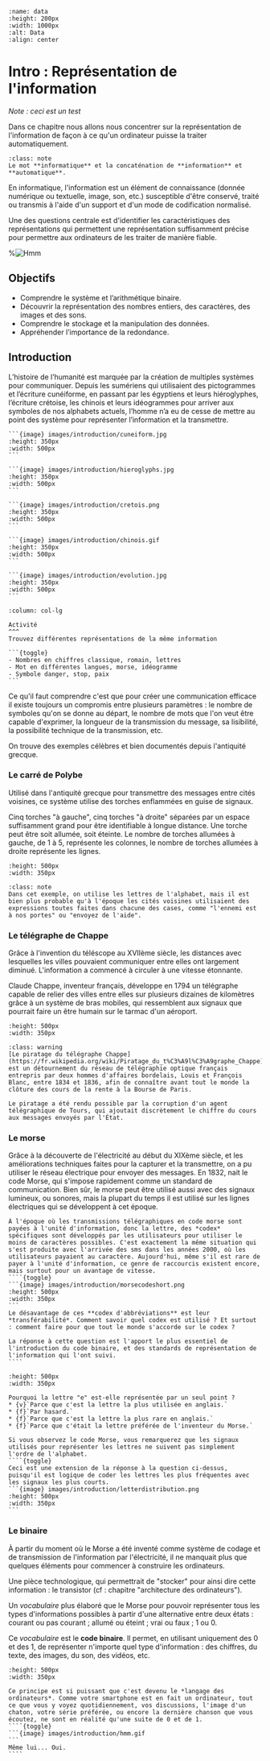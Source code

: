 ````{image} images/introduction/data.jpeg
:name: data
:height: 200px
:width: 1000px
:alt: Data
:align: center
`````

# Intro : Représentation de l'information


*Note : ceci est un test*

Dans ce chapitre nous allons nous concentrer sur la représentation de l'information de façon à ce qu'un ordinateur puisse la traiter automatiquement.  

````{admonition}
:class: note
Le mot **informatique** et la concaténation de **information** et **automatique**.
````

En informatique, l'information est un élément de connaissance (donnée numérique ou textuelle, image, son, etc.) susceptible d'être conservé, traité ou transmis à l'aide d'un support et d'un mode de codification normalisé.

Une des questions centrale est d'identifier les caractéristiques des représentations qui permettent une représentation suffisamment précise pour permettre aux ordinateurs de les traiter de manière fiable.

%![Hmm](images/introduction/hmm.gif)

## Objectifs

- Comprendre le système et l’arithmétique binaire.  
- Découvrir la représentation des nombres entiers, des caractères, des images et des sons.
- Comprendre le stockage et la manipulation des données.
- Appréhender l’importance de la redondance.

## Introduction

L’histoire de l’humanité est marquée par la création de multiples systèmes pour communiquer. Depuis les sumériens qui utilisaient des pictogrammes et l’écriture cunéiforme, en passant par les égyptiens et leurs hiéroglyphes, l’écriture crétoise, les chinois et leurs idéogrammes pour arriver aux symboles de nos alphabets actuels, l’homme n’a eu de cesse de mettre au point des système pour représenter l’information et la transmettre.

````{tabbed} Sumérien
```{image} images/introduction/cuneiform.jpg
:height: 350px
:width: 500px
```
````

````{tabbed} Égyptien
```{image} images/introduction/hieroglyphs.jpg
:height: 350px
:width: 500px
```
````

````{tabbed} Crétois
```{image} images/introduction/cretois.png
:height: 350px
:width: 500px
```
````

````{tabbed} Chinois
```{image} images/introduction/chinois.gif
:height: 350px
:width: 500px
```
````

````{tabbed} Évolution
```{image} images/introduction/evolution.jpg
:height: 350px
:width: 500px
```
````



````{panels}
:column: col-lg

Activité
^^^
Trouvez différentes représentations de la même information

```{toggle} 
- Nombres en chiffres classique, romain, lettres
- Mot en différentes langues, morse, idéogramme
- Symbole danger, stop, paix
```
````

Ce qu'il faut comprendre c'est que pour créer une communication efficace il existe toujours un compromis entre plusieurs paramètres : le nombre de symboles qu'on se donne au départ, le nombre de mots que l'on veut être capable d'exprimer, la longueur de la transmission du message, sa lisibilité, la possibilité technique de la transmission, etc.

On trouve des exemples célèbres et bien documentés depuis l'antiquité grecque.

### Le carré de Polybe

Utilisé dans l'antiquité grecque pour transmettre des messages entre cités voisines, ce système utilise des torches enflammées en guise de signaux. 

Cinq torches "à gauche", cinq torches "à droite" séparées par un espace suffisamment grand pour être identifiable à longue distance. Une torche peut être soit allumée, soit éteinte. Le nombre de torches allumées à gauche, de 1 à 5, représente les colonnes, le nombre de torches allumées à droite représente les lignes. 

````{image} images/introduction/polybe.png
:height: 500px
:width: 350px
````

````{admonition}
:class: note
Dans cet exemple, on utilise les lettres de l'alphabet, mais il est bien plus probable qu'à l'époque les cités voisines utilisaient des expressions toutes faites dans chacune des cases, comme "l'ennemi est à nos portes" ou "envoyez de l'aide".
````

### Le télégraphe de Chappe

Grâce à l'invention du téléscope au XVIIème siècle, les distances avec lesquelles les villes pouvaient communiquer entre elles ont largement diminué. L'information a commencé à circuler à une vitesse étonnante. 

Claude Chappe, inventeur français, développe en 1794 un télégraphe capable de relier des villes entre elles sur plusieurs dizaines de kilomètres grâce à un système de bras mobiles, qui ressemblent aux signaux que pourrait faire un être humain sur le tarmac d'un aéroport. 

````{image} images/introduction/chappe.jpeg
:height: 500px
:width: 350px
````

````{admonition} Piratage du télégraphe Chappe
:class: warning
[Le piratage du télégraphe Chappe](https://fr.wikipedia.org/wiki/Piratage_du_t%C3%A9l%C3%A9graphe_Chappe) est un détournement du réseau de télégraphie optique français entrepris par deux hommes d'affaires bordelais, Louis et François Blanc, entre 1834 et 1836, afin de connaître avant tout le monde la clôture des cours de la rente à la Bourse de Paris.

Le piratage a été rendu possible par la corruption d'un agent télégraphique de Tours, qui ajoutait discrètement le chiffre du cours aux messages envoyés par l'État.
````


### Le morse

Grâce à la découverte de l'électricité au début du XIXème siècle, et les améliorations techniques faites pour la capturer et la transmettre, on a pu utiliser le réseau électrique pour envoyer des messages. En 1832, nait le code Morse, qui s'impose rapidement comme un standard de communication. 
Bien sûr, le morse peut être utilisé aussi avec des signaux lumineux, ou sonores, mais la plupart du temps il est utilisé sur les lignes électriques qui se développent à cet époque. 

`````{sidebar} Raccourcis en morse
À l'époque où les transmissions télégraphiques en code morse sont payées à l'unité d'information, donc la lettre, des *codex* spécifiques sont développés par les utilisateurs pour utiliser le moins de caractères possibles. C'est exactement la même situation qui s'est produite avec l'arrivée des sms dans les années 2000, où les utilisateurs payaient au caractère. Aujourd'hui, même s'il est rare de payer à l'unité d'information, ce genre de raccourcis existent encore, mais surtout pour un avantage de vitesse. 
````{toggle}
```{image} images/introduction/morsecodeshort.png
:height: 500px
:width: 350px
```
Le désavantage de ces **codex d'abbréviations** est leur *transférabilité*. Comment savoir quel codex est utilisé ? Et surtout : comment faire pour que tout le monde s'accorde sur le codex ? 

La réponse à cette question est l'apport le plus essentiel de l'introduction du code binaire, et des standards de représentation de l'information qui l'ont suivi. 
````
`````

````{image} images/introduction/morse.png
:height: 500px
:width: 350px
````

```{question} Question
Pourquoi la lettre "e" est-elle représentée par un seul point ? 
* {v}`Parce que c'est la lettre la plus utilisée en anglais.`
* {f}`Par hasard.`
* {f}`Parce que c'est la lettre la plus rare en anglais.`
* {f}`Parce que c'était la lettre préférée de l'inventeur du Morse.`
```

`````{admonition} Note
Si vous observez le code Morse, vous remarquerez que les signaux utilisés pour représenter les lettres ne suivent pas simplement l'ordre de l'alphabet. 
````{toggle} 
Ceci est une extension de la réponse à la question ci-dessus, puisqu'il est logique de coder les lettres les plus fréquentes avec les signaux les plus courts. 
```{image} images/introduction/letterdistribution.png
:height: 500px
:width: 350px
```
`````

### Le binaire

À partir du moment où le Morse a été inventé comme système de codage et de transmission de l'information par l'électricité, il ne manquait plus que quelques éléments pour commencer à construire les ordinateurs.

Une pièce technologique, qui permettrait de "stocker" pour ainsi dire cette information : le transistor (cf : chapitre "architecture des ordinateurs").

Un *vocabulaire* plus élaboré que le Morse pour pouvoir représenter tous les types d'informations possibles à partir d'une alternative entre deux états : courant ou pas courant ; allumé ou éteint ; vrai ou faux ; 1 ou 0.  

Ce *vocabulaire* est le **code binaire**. Il permet, en utilisant uniquement des 0 et des 1, de représenter n'importe quel type d'information : des chiffres, du texte, des images, du son, des vidéos, etc. 

````{image} images/introduction/binary.gif
:height: 500px
:width: 350px
````

`````{admonition} Note
Ce principe est si puissant que c'est devenu le *langage des ordinateurs*. Comme votre smartphone est en fait un ordinateur, tout ce que vous y voyez quotidiennement, vos discussions, l'image d'un chaton, votre série préférée, ou encore la dernière chanson que vous écoutez, ne sont en réalité qu'une suite de 0 et de 1.
````{toggle}
```{image} images/introduction/hmm.gif
```
Même lui... Oui. 
````
``````

<!---
Au milieu du XIXe siècle, les fragments d’un papyrus vieux de plus 4000 ans découvert sur le site de Thèbes sont rassemblés par l’égyptologue écossais Henry Rhind. Aujourd’hui exposés au British Museum de Londres, les cinq mètres du document montrent que les égyptiens utilisaient une représentation binaire des nombres pour effectuer les opérations arithmétiques de base – addition, soustraction, multiplication et division – pour résoudre des problèmes d’algèbre et de géométrie.

Au milieu du XXe siècle, les difficultés liées à l’utilisation du système décimal dans les premiers calculateurs amène les chercheurs à exploiter cette ancienne notion que les multiplications et les divisions dans le système binaire se réalisent au moyen de simples additions et soustractions. L’informatique digitale, basée sur le système binaire, s’est imposée jusqu’à ce jour.
-->
